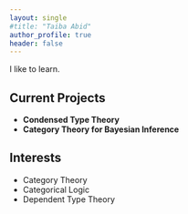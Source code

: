 ```yaml
---
layout: single 
#title: "Taiba Abid"
author_profile: true
header: false
--- 
```




I like to learn. 

## Current Projects
- **Condensed Type Theory**   
- **Category Theory for Bayesian Inference**

## Interests
- Category Theory
- Categorical Logic
- Dependent Type Theory
